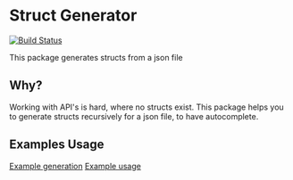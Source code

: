 # Struct Generator

[![Build Status](https://travis-ci.org/shyim/StructGenerator.svg?branch=master)](https://travis-ci.org/shyim/DatabaseEntitiesBuilder)

This package generates structs from a json file

## Why?

Working with API's is hard, where no structs exist. This package helps you to generate structs recursively for a json file, to have autocomplete.


## Examples Usage

[Example generation](https://github.com/shyim/StructGenerator/blob/master/examples/generate.php)
[Example usage](https://github.com/shyim/StructGenerator/blob/master/examples/use.php)